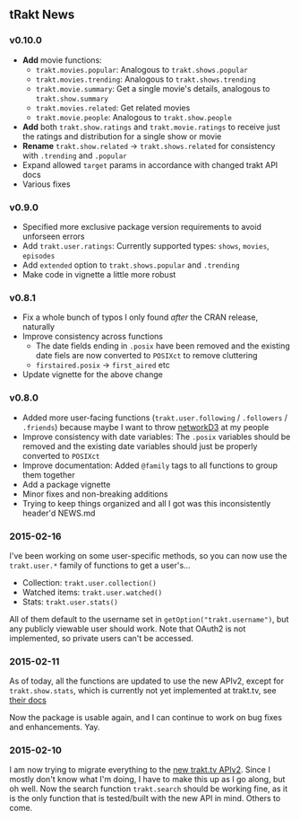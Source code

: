 ## tRakt News

### v0.10.0

* **Add** movie functions:
    * `trakt.movies.popular`: Analogous to `trakt.shows.popular`
    * `trakt.movies.trending`: Analogous to `trakt.shows.trending`
    * `trakt.movie.summary`: Get a single movie's details, analogous to `trakt.show.summary`
    * `trakt.movies.related`: Get related movies
    * `trakt.movie.people`: Analogous to `trakt.show.people`
* **Add** both `trakt.show.ratings` and `trakt.movie.ratings` to receive just the ratings and distribution for a single show or movie
* **Rename** `trakt.show.related` -> `trakt.shows.related` for consistency with `.trending` and `.popular`
* Expand allowed `target` params in accordance with changed trakt API docs
* Various fixes

### v0.9.0

* Specified more exclusive package version requirements to avoid unforseen errors
* Add `trakt.user.ratings`: Currently supported types: `shows`, `movies`, `episodes`
* Add `extended` option to `trakt.shows.popular` and `.trending`
* Make code in vignette a little more robust

### v0.8.1

* Fix a whole bunch of typos I only found *after* the CRAN release, naturally
* Improve consistency across functions
    * The date fields ending in `.posix` have been removed and the existing date fiels are now converted to `POSIXct` to remove cluttering
    * `firstaired.posix` -> `first_aired` etc
* Update vignette for the above change

### v0.8.0

* Added more user-facing functions (`trakt.user.following` / `.followers` / `.friends`) because maybe I want to throw [networkD3](https://github.com/christophergandrud/networkD3) at my people
* Improve consistency with date variables: The `.posix` variables should be removed and the existing date variables should just be properly converted to `POSIXct`
* Improve documentation: Added `@family` tags to all functions to group them together
* Add a package vignette
* Minor fixes and non-breaking additions
* Trying to keep things organized and all I got was this inconsistently header'd NEWS.md

### 2015-02-16

I've been working on some user-specific methods, so you can now use the `trakt.user.*` family of functions to get a user's…

* Collection: `trakt.user.collection()`
* Watched items: `trakt.user.watched()`
* Stats: `trakt.user.stats()`

All of them default to the username set in `getOption("trakt.username")`, but any publicly viewable user should work. Note that OAuth2 is not implemented, so private users can't be accessed.

### 2015-02-11

As of today, all the functions are updated to use the new APIv2, except for `trakt.show.stats`,
which is currently not yet implemented at trakt.tv, see [their docs](http://docs.trakt.apiary.io/reference/shows/stats/get-show-stats)

Now the package is usable again, and I can continue to work on bug fixes and enhancements. Yay.

### 2015-02-10

I am now trying to migrate everything to the [new trakt.tv APIv2](http://docs.trakt.apiary.io/).
Since I mostly don't know what I'm doing, I have to make this up as I go along, but oh well.
Now the search function `trakt.search` should be working fine, as it is the only function
that is tested/built with the new API in mind. Others to come.
